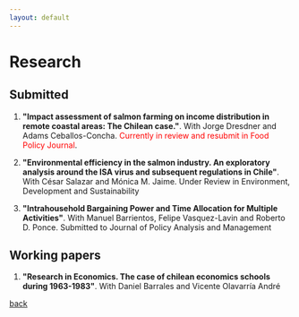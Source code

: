```yaml
---
layout: default
---
```


# Research

## Submitted
1.  **"Impact assessment of salmon farming on income distribution in remote coastal areas: The Chilean case."**. With Jorge Dresdner and Adams Ceballos-Concha. <span style="color:red">Currently in review and resubmit in Food Policy Journal</span>.

2. **"Environmental efficiency in the salmon industry. An exploratory analysis around the ISA virus and subsequent regulations in Chile"**. With  César Salazar and Mónica M. Jaime. Under Review in Environment, Development and Sustainability

3.  **"Intrahousehold Bargaining Power and Time Allocation for Multiple Activities"**. With Manuel Barrientos, Felipe Vasquez-Lavin and Roberto D. Ponce. Submitted to Journal of Policy Analysis and Management

## Working papers  

1. **"Research in Economics. The case of chilean economics schools during 1963-1983"**. With Daniel Barrales and Vicente Olavarría André 


[back](./)
